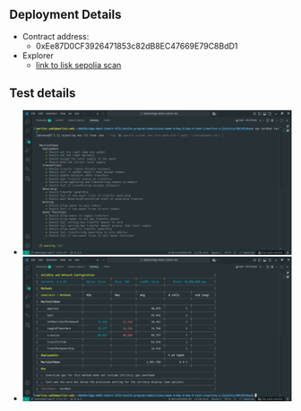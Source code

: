## Deployment Details
* Contract address:
  * 0xEe87D0CF3926471853c82dB8EC47669E79C8BdD1
* Explorer
  * [link to lisk sepolia scan](https://sepolia-blockscout.lisk.com/address/0xEe87D0CF3926471853c82dB8EC47669E79C8BdD1#code)

## Test details
*  ![Test result image](<pictures/Screenshot from 2025-08-05 00-56-47.png>)
*  ![Test result image](<pictures/Screenshot from 2025-08-05 00-57-48.png>)